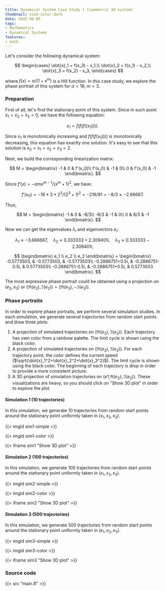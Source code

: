 ```yaml
---
title: Dynamical System Case Study 1 (symmetric 3d system)
thumbnail: sim3-color-dark
date: 2022-06-05
tags:
- Mathematics
- Dynamical Systems
features:
- math
---
```


Let's consider the following dynamical system:

$$
\begin{cases}
  \dot{x}_1 = f(x_3) - x_1,\\
  \dot{x}_2 = f(x_1) - x_2,\\
  \dot{x}_3 = f(x_2) - x_3,
\end{cases}
$$

where $f(x) = \alpha / (1+x^m)$ is a Hill function.
In this case study, we explore the phase portrait of this system for $\alpha = 18,\; m = 3$.

<!--more-->

### Preparation

First of all, let's find the stationary point of this system.
Since in such point $\dot{x}_1=\dot{x}_2=\dot{x}_3=0$, we have the following equation:

$$
x_1 = f(f(f((x_1)))).
$$

Since $x_1$ is monotonically increasing and $f(f(f(x_1))))$ is monotonically decreasing,
  this equation has exactly one solution.
It's easy to see that this solution is $x_0=x_1=x_2=x_3=2$.

Next, we build the corresponding linearization matrix:

$$
M = \begin{bmatrix}
-1 & 0 & f'(x_0)\\
f'(x_0) & -1 & 0\\
0 & f'(x_0) & -1
\end{bmatrix}.
$$

Since $f'(x) = -\alpha m x^{m - 1} / (x ^ m + 1)^2$, we have:

$$
f'(x_0) = -18 * 3 * 2^2 / (2^3+1)^2 = -216 / 81 = -8/3 \approx -2.66667.
$$

Thus,

$$
M = \begin{bmatrix}
-1 & 0 & -8/3\\
-8/3 & -1 & 0\\
0 & 8/3 & -1
\end{bmatrix}.
$$

Now we can get the eigenvalues $\lambda_i$ and eigenvectors $e_i$:

$$
\lambda_1 \approx -3.666667,\quad
\lambda_2 \approx 0.333333+2.309401i,\quad
\lambda_3 \approx 0.333333-2.309401i,
$$

$$
\begin{bmatrix} e_1 \\ e_2 \\ e_3 \end{bmatrix} =
\begin{bmatrix}
-0.5773503,      & -0.5773503,      & -0.5773503\\
-0.2886751+0.5i, & -0.2886751-0.5i, &  0.5773503\\
-0.2886751-0.5i, & -0.2886751+0.5i, &  0.5773503
\end{bmatrix}.
$$

The most expressive phase portrait could be obtained using a projection on $(e_2, e_3)$ or
  $(\Re(e_2), \Im(e_2)) = (\Re(e_3), -\Im(e_3))$.

### Phase portraits

In order to explore phase portraits, we perform several simulation studies.
In each simulation, we generate several trajectories from random start points and draw three plots:
1. A projection of simulated trajectories on $(\Re(e_2), \Im(e_2))$.
   Each trajectory has own color from a rainbow palette.
   The limit cycle is shown using the black color.
2. A projection of simulated trajectories on $(\Re(e_2), \Im(e_2))$.
   For each trajectory point, the color defines the current speed ($\sqrt{\dot{x}_1^2+\dot{x}_2^2+\dot{x}_3^2}$).
   The limit cycle is shown using the black color.
   The beginning of each trajectory is drop in order to provide a more consistent picture.
3. A 3D projection of simulation trajectories on $(e1_, \Re(e_2), \Im(e_2))$.
   These visualizations are heavy, so you should click on "Show 3D plot" in order to explore the plot.

#### Simulation 1 (10 trajectories)

In this simulation, we generate 10 trajectories from random start points around the stationary point
  uniformly taken in $(x_1, x_2, x_3)$.

{{< imgld sim1-simple >}}

{{< imgld sim1-color >}}

{{< iframe sim1 "Show 3D plot" >}}

#### Simulation 2 (100 trajectories)

In this simulation, we generate 100 trajectories from random start points around the stationary point
  uniformly taken in $(x_1, x_2, x_3)$.

{{< imgld sim2-simple >}}

{{< imgld sim2-color >}}

{{< iframe sim2 "Show 3D plot" >}}

#### Simulation 3 (500 trajectories)

In this simulation, we generate 500 trajectories from random start points around the stationary point
  uniformly taken in $(e_1, e_2, e_3)$.

{{< imgld sim3-simple >}}

{{< imgld sim3-color >}}

{{< iframe sim3 "Show 3D plot" >}}

### Source code

{{< src "main.R" >}}
